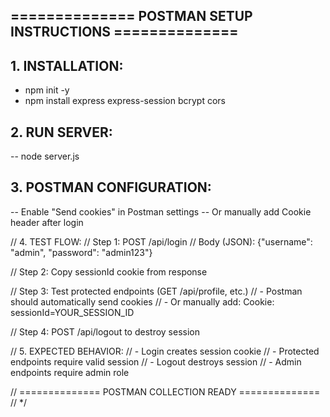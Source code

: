 
## ============== POSTMAN SETUP INSTRUCTIONS ==============

## 1. INSTALLATION:
-   npm init -y
-  npm install express express-session bcrypt cors

## 2. RUN SERVER:
--    node server.js

## 3. POSTMAN CONFIGURATION:
-- Enable "Send cookies" in Postman settings
-- Or manually add Cookie header after login

// 4. TEST FLOW:
//    Step 1: POST /api/login
//    Body (JSON): {"username": "admin", "password": "admin123"}
   
//    Step 2: Copy sessionId cookie from response
   
//    Step 3: Test protected endpoints (GET /api/profile, etc.)
//    - Postman should automatically send cookies
//    - Or manually add: Cookie: sessionId=YOUR_SESSION_ID
   
//    Step 4: POST /api/logout to destroy session

// 5. EXPECTED BEHAVIOR:
//    - Login creates session cookie
//    - Protected endpoints require valid session
//    - Logout destroys session
//    - Admin endpoints require admin role

// ============== POSTMAN COLLECTION READY ==============
// */
